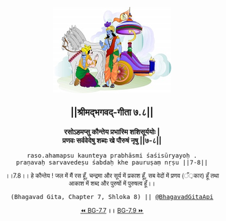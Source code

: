 <center><img src="../../asset/BG.png" alt="#API #bhagavadgitaapi #slok #nodejs #js #api #gitaapi #krishna #hinduism #vedic #ISKCON #shreemadbhagavadgita #technology"/>
<h2>||श्रीमद्‍भगवद्‍-गीता ७.८||</h2>
<h3>रसोऽहमप्सु कौन्तेय प्रभास्मि शशिसूर्ययोः |<br/>प्रणवः सर्ववेदेषु शब्दः खे पौरुषं नृषु ||७-८||</h3>
<pre>raso.ahamapsu kaunteya prabhāsmi śaśisūryayoḥ .<br/>praṇavaḥ sarvavedeṣu śabdaḥ khe pauruṣaṃ nṛṣu ||7-8||</pre>
<p>।।7.8।। हे कौन्तेय ! जल में मैं रस हूँ, चन्द्रमा और सूर्य में प्रकाश हूँ, सब वेदों में प्रणव (ँ़कार) हूँ तथा आकाश में शब्द और पुरुषों में पुरुषत्व हूँ।।</p>
<pre>(Bhagavad Gita, Chapter 7, Shloka 8) || <a href="https://twitter.com/bhagavadgitaapi">@BhagavadGitaApi</a></pre><a href="../../7/7">⏪  BG-7.7</a><b>        ।।        </b><a href="../../7/9">BG-7.9  ⏩</a></center></center>